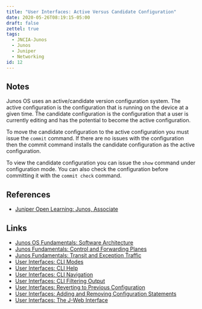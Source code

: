 ```yaml
---
title: "User Interfaces: Active Versus Candidate Configuration"
date: 2020-05-26T08:19:15-05:00
draft: false
zettel: true
tags:
  - JNCIA-Junos
  - Junos
  - Juniper
  - Networking
id: 12
---
```

## Notes
Junos OS uses an active/candidate version configuration system. The active configuration is the configuration that is running on the device at a given time. The candidate configuration is the configuration that a user is currently editing and has the potential to become the active configuration.

To move the candidate configuration to the active configuration you must issue the `commit` command. If there are no issues with the configuration then the commit command installs the candidate configuration as the active configuration.

To view the candidate configuration you can issue the `show` command under configuration mode. You can also check the configuration before committing it with the `commit check` command. 

## References
  * [Juniper Open Learning: Junos, Associate](https://cloud.contentraven.com/junosgenius/learningpath-detail/1004/3/0/1)

## Links
  * [Junos OS Fundamentals: Software Architecture](202005201440-Junos-Software-Architecture.md)
  * [Junos Fundamentals: Control and Forwarding Planes](202005251450-Junos-Fundamentals-Control-and-Forwarding-Planes.md)
  * [Junos Fundamentals: Transit and Exception Traffic](202005251905-Junos-Fundamentals-Transit-and-Exception-Traffic.md)
  * [User Interfaces: CLI Modes](202005251910-User-Interfaces-CLI-Modes.md)
  * [User Interfaces: CLI Help](202005251940-User-Interfaces-CLI-Help.md)
  * [User Interfaces: CLI Navigation](202005251955-User-Interfaces-CLI-Navigation.md)
  * [User Interfaces: CLI Filtering Output](202005252000-User-Interfaces-CLI-Filtering-Output.md)
  * [User Interfaces: Reverting to Previous Configuration](202005260853-User-Interfaces-Reverting-to-Previous-Configuration.md)
  * [User Interfaces: Adding and Removing Configuration Statements](202005260858-User-Interfaces-Adding-Removing-Configuration-Statements.md)
  * [User Interfaces: The J-Web Interface](202005260903-User-Interfaces-J-Web-Interface.md)
